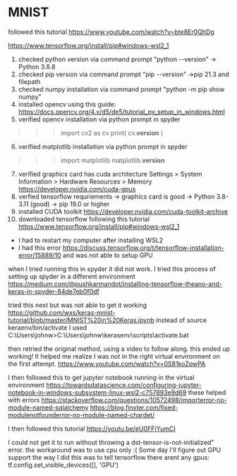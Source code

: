 # MNIST
followed this tutorial https://www.youtube.com/watch?v=bte8Er0QhDg

https://www.tensorflow.org/install/pip#windows-wsl2_1
1) checked python version via command prompt "python --version" -> Python 3.8.8
2) checked pip version via command prompt "pip --version" ->pip 21.3 and filepath
3) checked numpy installation via command prompt "python -m pip show numpy"
4) installed opencv using this guide: https://docs.opencv.org/4.x/d5/de5/tutorial_py_setup_in_windows.html
5) verified opencv installation via python prompt in spyder
>>> import cv2 as cv
>>> print( cv.__version__ )
6) verified matplotlib installation via python prompt in spyder
>>> import matplotlib
>>> matplotlib.__version__
7) verified graphics card has cuda architecture
Settings > System Information > Hardware Resources > Memory
https://developer.nvidia.com/cuda-gpus
8) verfied tensorflow requriements
-> graphics card is good
-> Python 3.8-3.11 (good)
-> pip 19.0 or higher
9) installed CUDA toolkit
https://developer.nvidia.com/cuda-toolkit-archive  
10) downloaded tensorflow following this tutorial https://www.tensorflow.org/install/pip#windows-wsl2_1 
- I had to restart my computer after installing WSL2
- I had this error https://discuss.tensorflow.org/t/tensorflow-installation-error/15889/10 and was not able to setup GPU

when I tried running this in spyder it did not work.
I tried this process of setting up spyder in a different environment https://medium.com/@pushkarmandot/installing-tensorflow-theano-and-keras-in-spyder-84de7eb0f0df

tried this next but was not able to get it working
https://github.com/wxs/keras-mnist-tutorial/blob/master/MNIST%20in%20Keras.ipynb
instead of source keraenv/bin/activate I used C:\Users\johnw>C:\Users\johnw\kerasenv\scripts\activate.bat

then retried the original method, using a video to follow along. this ended up working! It helped me realize I was not in the right virtual environment on the first attempt.
https://www.youtube.com/watch?v=0S81koZpwPA

I then followed this to get jupyter notebook running in the virtual environment
https://towardsdatascience.com/configuring-jupyter-notebook-in-windows-subsystem-linux-wsl2-c757893e9d69
these helped with errors
https://stackoverflow.com/questions/10572498/importerror-no-module-named-sqlalchemy
https://blog.finxter.com/fixed-modulenotfounderror-no-module-named-chardet/

I then followed this tutorial
https://youtu.be/eU0FFjYumCI

I could not get it to run without throwing a dst-tensor-is-not-initialized" error. the workaround was to use cpu only :(
Some day I'll figure out GPU support
the way I did this was to tell tensorflow there arent any gpus: tf.config.set_visible_devices([], 'GPU')